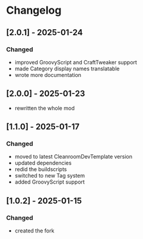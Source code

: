 # Changelog

## [2.0.1] - 2025-01-24

### Changed
- improved GroovyScript and CraftTweaker support
- made Category display names translatable
- wrote more documentation

## [2.0.0] - 2025-01-23

- rewritten the whole mod

## [1.1.0] - 2025-01-17

### Changed
- moved to latest CleanroomDevTemplate version
- updated dependencies
- redid the buildscripts
- switched to new Tag system
- added GroovyScript support

## [1.0.2] - 2025-01-15

### Changed
- created the fork